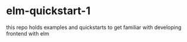 # elm-quickstart-1

this repo holds examples and quickstarts to get familiar with developing frontend with elm